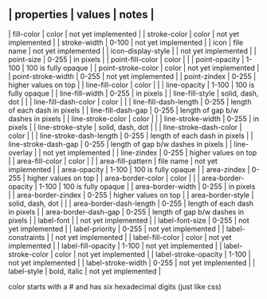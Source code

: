 | properties              | values            | notes                               |
-------------------------------------------------------------------------------------
| fill-color              | color             | not yet implemented                 |
| stroke-color            | color             | not yet implemented                 |
| stroke-width            | 0-100             | not yet implemented                 |
| icon                    | file name         | not yet implemented                 |
| icon-display-style      |                   | not yet implemented                 |
| point-size              | 0-255             | in pixels                           |
| point-fill-color        | color             |                                     |
| point-opacity           | 1-100             | 100 is fully opaque                 |
| point-stroke-color      | color             | not yet implemented                 |
| point-stroke-width      | 0-255             | not yet implemented                 |
| point-zindex            | 0-255             | higher values on top                |
| line-fill-color         | color             |                                     |
| line-opacity            | 1-100             | 100 is fully opaque                 |
| line-fill-width         | 0-255             | in pixels                           |
| line-fill-style         | solid, dash, dot  |                                     |
| line-fill-dash-color    | color             |                                     |
| line-fill-dash-length   | 0-255             | length of each dash in pixels       |
| line-fill-dash-gap      | 0-255             | length of gap b/w dashes in pixels  |
| line-stroke-color       | color             |                                     |
| line-stroke-width       | 0-255             | in pixels                           |
| line-stroke-style       | solid, dash, dot  |                                     |
| line-stroke-dash-color  | color             |                                     |
| line-stroke-dash-length | 0-255             | length of each dash in pixels       |
| line-stroke-dash-gap    | 0-255             | length of gap b/w dashes in pixels  |
| line-overlay            |                   | not yet implemented                 |
| line-zindex             | 0-255             | higher values on top                |
| area-fill-color         | color             |                                     |
| area-fill-pattern       | file name         | not yet implemented                 |
| area-opacity            | 1-100             | 100 is fully opaque                 |
| area-zindex             | 0-255             | higher values on top                |
| area-border-color       | color             |                                     |
| area-border-opacity     | 1-100             | 100 is fully opaque                 |
| area-border-width       | 0-255             | in pixels                           |
| area-border-zindex      | 0-255             | higher values on top                |
| area-border-style       | solid, dash, dot  |                                     |
| area-border-dash-length | 0-255             | length of each dash in pixels       |
| area-border-dash-gap    | 0-255             | length of gap b/w dashes in pixels  |
| label-font              |                   | not yet implemented                 |
| label-font-size         | 0-255             | not yet implemented                 |
| label-priority          | 0-255             | not yet implemented                 |
| label-constraints       |                   | not yet implemented                 |
| label-fill-color        | color             | not yet implemented                 |
| label-fill-opacity      | 1-100             | not yet implemented                 |
| label-stroke-color      | color             | not yet implemented                 |
| label-stroke-opacity    | 1-100             | not yet implemented                 |
| label-stroke-width      | 0-255             | not yet implemented                 |
| label-style             | bold, italic      | not yet implemented                 |


color starts with a # and has six hexadecimal digits (just like css)
